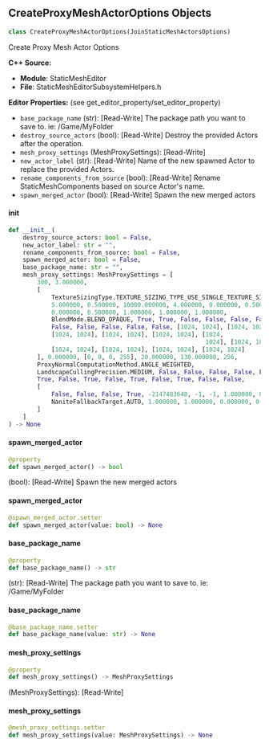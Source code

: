 ## CreateProxyMeshActorOptions Objects

```python
class CreateProxyMeshActorOptions(JoinStaticMeshActorsOptions)
```

Create Proxy Mesh Actor Options

**C++ Source:**

- **Module**: StaticMeshEditor
- **File**: StaticMeshEditorSubsystemHelpers.h

**Editor Properties:** (see get_editor_property/set_editor_property)

- ``base_package_name`` (str):  [Read-Write] The package path you want to save to. ie: /Game/MyFolder
- ``destroy_source_actors`` (bool):  [Read-Write] Destroy the provided Actors after the operation.
- ``mesh_proxy_settings`` (MeshProxySettings):  [Read-Write]
- ``new_actor_label`` (str):  [Read-Write] Name of the new spawned Actor to replace the provided Actors.
- ``rename_components_from_source`` (bool):  [Read-Write] Rename StaticMeshComponents based on source Actor's name.
- ``spawn_merged_actor`` (bool):  [Read-Write] Spawn the new merged actors

<a id="unreal.CreateProxyMeshActorOptions.__init__"></a>

#### __init__

```python
def __init__(
    destroy_source_actors: bool = False,
    new_actor_label: str = "",
    rename_components_from_source: bool = False,
    spawn_merged_actor: bool = False,
    base_package_name: str = "",
    mesh_proxy_settings: MeshProxySettings = [
        300, 3.000000,
        [
            TextureSizingType.TEXTURE_SIZING_TYPE_USE_SINGLE_TEXTURE_SIZE,
            5.000000, 0.500000, 10000.000000, 4.000000, 0.000000, 0.500000,
            0.000000, 0.500000, 1.000000, 1.000000, 1.000000,
            BlendMode.BLEND_OPAQUE, True, True, False, False, False, False,
            False, False, False, False, False, [1024, 1024], [1024, 1024],
            [1024, 1024], [1024, 1024], [1024, 1024], [1024,
                                                       1024], [1024, 1024],
            [1024, 1024], [1024, 1024], [1024, 1024], [1024, 1024]
        ], 0.000000, [0, 0, 0, 255], 20.000000, 130.000000, 256,
        ProxyNormalComputationMethod.ANGLE_WEIGHTED,
        LandscapeCullingPrecision.MEDIUM, False, False, False, False, False,
        True, False, True, False, True, False, True, False, False,
        [
            False, False, False, True, -2147483648, -1, -1, 1.000000, 0.000000,
            NaniteFallbackTarget.AUTO, 1.000000, 1.000000, 0.000000, 0
        ]
    ]
) -> None
```

<a id="unreal.CreateProxyMeshActorOptions.spawn_merged_actor"></a>

#### spawn_merged_actor

```python
@property
def spawn_merged_actor() -> bool
```

(bool):  [Read-Write] Spawn the new merged actors

<a id="unreal.CreateProxyMeshActorOptions.spawn_merged_actor"></a>

#### spawn_merged_actor

```python
@spawn_merged_actor.setter
def spawn_merged_actor(value: bool) -> None
```

<a id="unreal.CreateProxyMeshActorOptions.base_package_name"></a>

#### base_package_name

```python
@property
def base_package_name() -> str
```

(str):  [Read-Write] The package path you want to save to. ie: /Game/MyFolder

<a id="unreal.CreateProxyMeshActorOptions.base_package_name"></a>

#### base_package_name

```python
@base_package_name.setter
def base_package_name(value: str) -> None
```

<a id="unreal.CreateProxyMeshActorOptions.mesh_proxy_settings"></a>

#### mesh_proxy_settings

```python
@property
def mesh_proxy_settings() -> MeshProxySettings
```

(MeshProxySettings):  [Read-Write]

<a id="unreal.CreateProxyMeshActorOptions.mesh_proxy_settings"></a>

#### mesh_proxy_settings

```python
@mesh_proxy_settings.setter
def mesh_proxy_settings(value: MeshProxySettings) -> None
```

<a id="unreal.EditorScriptingCreateProxyMeshActorOptions"></a>